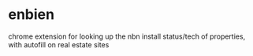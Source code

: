 # enbien

chrome extension for looking up the nbn install status/tech of properties, with autofill on real estate sites

